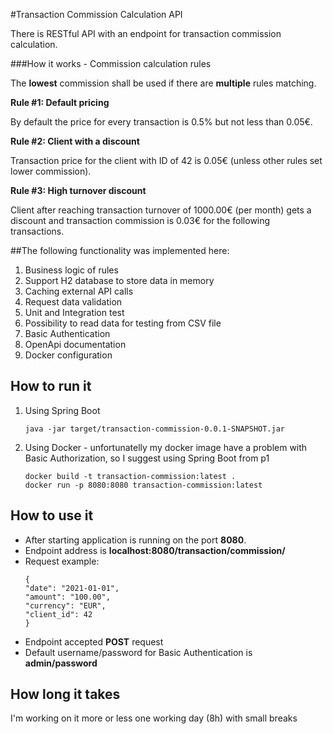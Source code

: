 #Transaction Commission Calculation API

There is RESTful API with an endpoint for transaction commission calculation.

###How it works - Commission calculation rules

The **lowest** commission shall be used if there are **multiple** rules matching.

**Rule #1: Default pricing**

By default the price for every transaction is 0.5% but not less than 0.05€.

**Rule #2: Client with a discount**

Transaction price for the client with ID of 42 is 0.05€ (unless other rules set lower commission).

**Rule #3: High turnover discount**

Client after reaching transaction turnover of 1000.00€ (per month) gets a discount and transaction commission is 0.03€ for the following transactions.

##The following functionality was implemented here:
1. Business logic of rules
2. Support H2 database to store data in memory
3. Caching external API calls
4. Request data validation
5. Unit and Integration test
6. Possibility to read data for testing from CSV file
7. Basic Authentication
8. OpenApi documentation
9. Docker configuration

## How to run it
1. Using Spring Boot
    ```
   java -jar target/transaction-commission-0.0.1-SNAPSHOT.jar
2. Using Docker - unfortunatelly my docker image have a problem with Basic Authorization, so I suggest using Spring Boot from p1
   ```
   docker build -t transaction-commission:latest .  
   docker run -p 8080:8080 transaction-commission:latest

## How to use it
* After starting application is running on the port **8080**.
* Endpoint address is **localhost:8080/transaction/commission/**
* Request example:
    ```
  {
  "date": "2021-01-01",
  "amount": "100.00",
  "currency": "EUR",
  "client_id": 42
  }
* Endpoint accepted **POST** request
* Default username/password for Basic Authentication is **admin/password**

## How long it takes
I'm working on it more or less one working day (8h) with small breaks